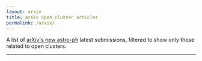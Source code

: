 ```yaml
---
layout: arxiv
title: arXiv open cluster articles
permalink: /arxiv/
---
```


A list of [arXiv's new astro-ph](https://arxiv.org/list/astro-ph/new) latest submissions, filtered to show only those
related to open clusters.

---
